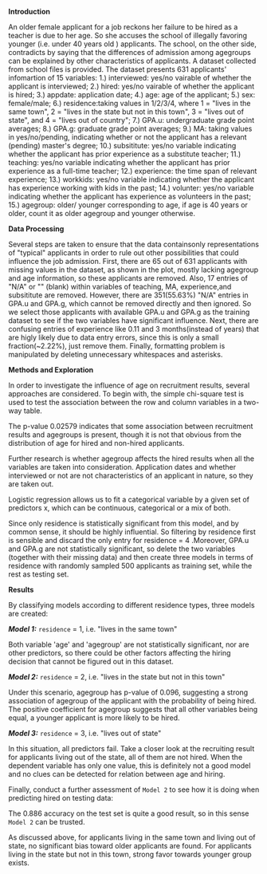

**Introduction**<br>

An older female applicant for a job reckons her failure to be hired as a teacher is due to her age. So she accuses the school of illegally favoring younger (i.e. under 40 years old ) applicants. The school, on the other side, contradicts by saying that the differences of admission among agegroups can be explained by other characteristics of applicants. A dataset collected from school files is provided. The dataset presents 631 applicants' infomartion of 15 variables: 1.) interviewed: yes/no vairable of whether the applicant is interviewed; 2.) hired: yes/no vairable of whether the applicant is hired; 
3.) appdate: application date; 4.) age: age of the applicant; 5.) sex: female/male; 6.) residence:taking values in 1/2/3/4, where 1 = "lives in the same town", 2 = "lives in the state but not in this town", 3 = "lives out of state", and 4 = "lives out of country"; 7.) GPA.u: undergraduate grade point averages; 8.) GPA.g: graduate grade point averages; 9.) MA: taking values in yes/no/pending, indicating whether or not the applicant has a relevant (pending) master's degree; 10.) subsititute: yes/no variable indicating whether the applicant has prior experience as a substitute teacher; 11.) teaching: yes/no variable indicating whether the applicant has prior experience as a full-time teacher; 12.) experience: the time span of relevant experience; 13.) workkids: yes/no variable indicating whether the applicant has experience working with kids in the past; 14.) volunter: yes/no variable indicating whether the applicant has experience as volunteers in the past; 15.) agegroup: older/ younger corresponding to age, if age is 40 years or older, count it as older agegroup and younger otherwise.

**Data Processing**<br>

Several steps are taken to ensure that the data containsonly representations of "typical" applicants in order to rule out other possibilities that could influence the job admission. First, there are 65 out of 631 applicants with missing values in the dataset, as shown in the plot, mostly lacking agegroup and age information, so these applicants are removed. Also, 17 entries of "N/A" or "" (blank) within variables of teaching, MA, experience,and subsititute are removed. However, there are 351(55.63%) "N/A" entries in GPA.u and GPA.g, which cannot be removed directly and then ignored. So we select those applicants with available GPA.u and GPA.g as the training dataset to see if the two variables have significant influence. Next, there are confusing entries of experience like 0.11 and 3 months(instead of years) that are higly likely due to data entry errors, since this is only a small fraction(~2.22%), just remove them. Finally, formatting problem is manipulated by deleting unnecessary whitespaces and asterisks. 


**Methods and Exploration**<br>

In order to investigate the influence of age on recruitment results, several approaches are considered. To begin with, the simple  chi-square test is used to test the association between the row and column variables in a two-way table. 

The p-value 0.02579 indicates that some association between recruitment results and agegroups is present, though it is not that obvious from the distribution of age for hired and non-hired applicants.


Further research is whether agegroup affects the hired results when all the variables are taken into consideration. Application dates and whether interviewed or not are not characteristics of an applicant in nature, so they are taken out.

Logistic regression allows us to fit a categorical variable by a given set of predictors x, which can be continuous, categorical or a mix of both.

Since only residence is statistically significant from this model, and by common sense, it should be highly influential. So filtering by residence first is sensible and discard the only entry for residence = 4 .Moreover, GPA.u and GPA.g are not statistically significant, so delete the two variables (together with their missing data) and then create three models in terms of residence with randomly sampled 500 applicants as training set, while the rest as testing set.

**Results**<br>


By classifying models according to  different residence types, three models are created:

___Model 1:___ `residence`  = 1, i.e. "lives in the same town"


Both variable 'age' and 'agegroup' are not statistically significant, nor are other predictors, so there could be other factors affecting the hiring decision that cannot be figured out in this dataset.

___Model 2:___  `residence`  = 2, i.e. "lives in the state but not in this town"

Under this scenario, agegroup has p-value of 0.096, suggesting a strong association of agegroup of the applicant with the probability of being hired. The positive coefficient for agegroup suggests that all other variables being equal, a younger applicant is more likely to be hired. 

___Model 3:___  `residence`  = 3, i.e. "lives out of state"


In this situation, all predictors fail. Take a closer look at the recruiting result for applicants living out of the state, all of them are not hired. When the dependent variable has only one value, this is definitely not a good model and no clues can be detected for relation between age and hiring.

Finally, conduct a further assessment of `Model 2`  to see how it is doing when predicting hired on testing data:

The 0.886 accuracy on the test set is quite a good result, so in this sense  `Model 2` can be trusted.

As discussed above, for applicants living in the same town and living out of state, no significant bias toward older applicants are found. For applicants living in the state but not in this town, strong favor towards younger group exists.



